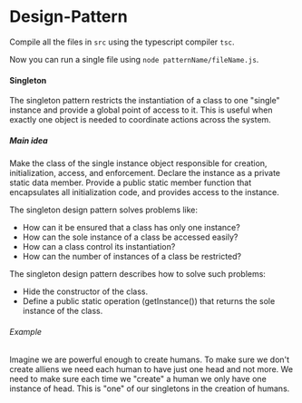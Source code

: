 # Design-Pattern
Compile all the files in `src` using the typescript compiler `tsc`.

Now you can run a single file using `node patternName/fileName.js`.

#### Singleton
The singleton pattern restricts the instantiation of a class to one "single" instance and provide a global point of access to it. This is useful when exactly one object is needed to coordinate actions across the system.

##### Main idea
Make the class of the single instance object responsible for creation, initialization, access, and enforcement. Declare the instance as a private static data member. Provide a public static member function that encapsulates all initialization code, and provides access to the instance.

The singleton design pattern solves problems like:


+ How can it be ensured that a class has only one instance?
+ How can the sole instance of a class be accessed easily?
+ How can a class control its instantiation?
+ How can the number of instances of a class be restricted?

The singleton design pattern describes how to solve such problems:

+ Hide the constructor of the class.
+ Define a public static operation (getInstance()) that returns the sole instance of the class.

###### Example
Imagine we are powerful enough to create humans. To make sure we don't create alliens we need each human to have just one head and not more. We need to make sure each time we "create" a human we only have one instance of head. This is "one" of our singletons in the creation of humans. 
